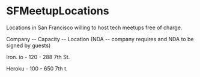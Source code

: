 # SFMeetupLocations
Locations in San Francisco willing to host tech meetups free of charge. 

Company -- Capacity -- Location (NDA -- company requires and NDA to be signed by guests)

Iron. io - 120 - 288 7th St. 

Heroku - 100 - 650 7th t. 

